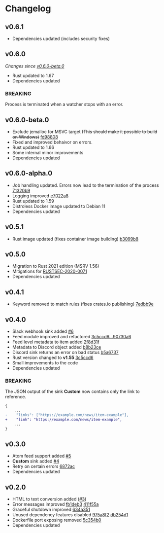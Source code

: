 # Changelog

## v0.6.1

- Dependencies updated (includes security fixes)

## v0.6.0

_Changes since [v0.6.0-beta.0](#v060-beta0)_

- Rust updated to 1.67
- Dependencies updated

### BREAKING

Process is terminated when a watcher stops with an error.

## v0.6.0-beta.0

- Exclude jemalloc for MSVC target ~~(This should make it possible to build on Windows)~~ [fd98808](https://github.com/morphy2k/rss-forwarder/commit/fd98808d737de1e8d5e4c8e13abe9e6b5034c7f3)
- Fixed and improved behaivor on errors.
- Rust updated to 1.66
- Some internal minor improvements
- Dependencies updated

## v0.6.0-alpha.0

- Job handling updated. Errors now lead to the termination of the process [71320b9](https://github.com/morphy2k/rss-forwarder/commit/71320b9da4a2036e7440691bff59a2c76e930386)
- Logging improved [e7022a8](https://github.com/morphy2k/rss-forwarder/commit/e7022a877e52d8dcdf01ed7c37d5e6de20623604)
- Rust updated to 1.59
- Distroless Docker image updated to Debian 11
- Dependencies updated

## v0.5.1

- Rust image updated (fixes container image building) [b3099b8](https://github.com/morphy2k/rss-forwarder/commit/b3099b8)

## v0.5.0

- Migration to Rust 2021 edition (MSRV 1.56)
- Mitigations for [RUSTSEC-2020-0071](https://rustsec.org/advisories/RUSTSEC-2020-0071)
- Dependencies updated

## v0.4.1

- Keyword removed to match rules (fixes crates.io publishing) [7edbb9e](https://github.com/morphy2k/rss-forwarder/commit/7edbb9e)

## v0.4.0

- Slack webhook sink added [#6](https://github.com/morphy2k/rss-forwarder/pull/6)
- Feed module improved and refactored [3c5ccd6...90730a6](https://github.com/morphy2k/rss-forwarder/compare/3c5ccd6...90730a6)
- Feed level metadata to item added [2f8d31f](https://github.com/morphy2k/rss-forwarder/commit/2f8d31f)
- Metadata to Discord object added [b8b23ce](https://github.com/morphy2k/rss-forwarder/commit/b8b23ce)
- Discord sink returns an error on bad status [b5a6737](https://github.com/morphy2k/rss-forwarder/commit/b5a6737)
- Rust version changed to **v1.55** [3c5ccd6](https://github.com/morphy2k/rss-forwarder/commit/3c5ccd6)
- Small improvements to the code
- Dependencies updated

### BREAKING

The JSON output of the sink **Custom** now contains only the link to reference.

```DIFF
{
    ...
-    "links": ["https://example.com/news/item-example"],
+    "link": "https://example.com/news/item-example",
    ...
}
```

## v0.3.0

- Atom feed support added [#5](https://github.com/morphy2k/rss-forwarder/pull/5)
- **Custom** sink added [#4](https://github.com/morphy2k/rss-forwarder/pull/4)
- Retry on certain errors [6872ac](https://github.com/morphy2k/rss-forwarder/commit/6872ac)
- Dependencies updated

## v0.2.0

- HTML to text conversion added ([#3](https://github.com/morphy2k/rss-forwarder/pull/3))
- Error messages improved [fb1deb3](https://github.com/morphy2k/rss-forwarder/commit/fb1deb3) [411f55a](https://github.com/morphy2k/rss-forwarder/commit/411f55a)
- Graceful shutdown improved [634a351](https://github.com/morphy2k/rss-forwarder/commit/634a351)
- Unused dependency features disabled [975a8f2](https://github.com/morphy2k/rss-forwarder/commit/975a8f2) [db254d1](https://github.com/morphy2k/rss-forwarder/commit/db254d1)
- Dockerfile port exposing removed [5c354b0](https://github.com/morphy2k/rss-forwarder/commit/5c354b0)
- Dependencies updated
